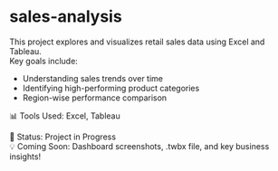# sales-analysis
This project explores and visualizes retail sales data using Excel and Tableau.  
Key goals include:

- Understanding sales trends over time
- Identifying high-performing product categories
- Region-wise performance comparison

📊 Tools Used: Excel, Tableau

📂 Status: Project in Progress  
💡 Coming Soon: Dashboard screenshots, .twbx file, and key business insights!
